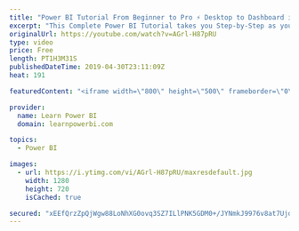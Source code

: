 ```yaml
---
title: "Power BI Tutorial From Beginner to Pro ⚡ Desktop to Dashboard in 60 Minutes ⏰"
excerpt: "This Complete Power BI Tutorial takes you Step-by-Step as you use Power BI Desktop to create a beautiful Power BI Dashboard. 👉 Download Power BI Files in Video at https://web.learnpowerbi.com/download?content=20190501  ✅ Subscribe to always get my latest videos: https://www.youtube.com/powerbipro?sub_confirmation=1"
originalUrl: https://youtube.com/watch?v=AGrl-H87pRU
type: video
price: Free
length: PT1H3M31S
publishedDateTime: 2019-04-30T23:11:09Z
heat: 191

featuredContent: "<iframe width=\"800\" height=\"500\" frameborder=\"0\" src=\"https://www.youtube.com/embed/AGrl-H87pRU\" allow=\"accelerometer; autoplay; encrypted-media; gyroscope; picture-in-picture\" allowfullscreen></iframe>"

provider:
  name: Learn Power BI
  domain: learnpowerbi.com

topics:
  - Power BI

images:
  - url: https://i.ytimg.com/vi/AGrl-H87pRU/maxresdefault.jpg
    width: 1280
    height: 720
    isCached: true

secured: "xEEfQrzZpQjWgw88LoNhXG0ovq3SZ7ILlPNK5GDM0+/JYNmkJ9976v8at7UjdF05ChV6zFxk8X2a5zjLCQLVulwJkP8/t+ZCZTkURlyKBBaZZicGE45ZQ+TWmjEQfxj1epCnCMgxvAkvY9maWmtHmRAPMdydHDXZvxxCXf9OcHwycDGW9rhUALBVzwdLPGJRMjbCZfTOz0uuysIxNthmryOODf44eEV0hXlSYFweoXVWkJcJKVgZMz6B/VJxRQiSWTBRfENHXLR0+Ha/ZU/lcDXnTh5+uXVq0RaSd9kdibQIT2ObzpbJFejOxwoDcFFWB9OGLlZRSrPy/rlLidtf1BxgCB9BmJVK2urj9Yel61OiWPbIdVSYsAnsrC2KUBNUhETCMSL1nIcsghR346v2o4Eb/E48dD7qOcKOcONN6Nvks7+Ux57gBzqJYl2oj4db;RsrkhTDqOSnhxv9Kg2F8QQ=="
---
```


